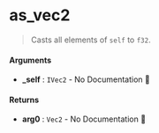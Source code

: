 # as\_vec2

>  Casts all elements of `self` to `f32`.

#### Arguments

- **\_self** : `IVec2` \- No Documentation 🚧

#### Returns

- **arg0** : `Vec2` \- No Documentation 🚧